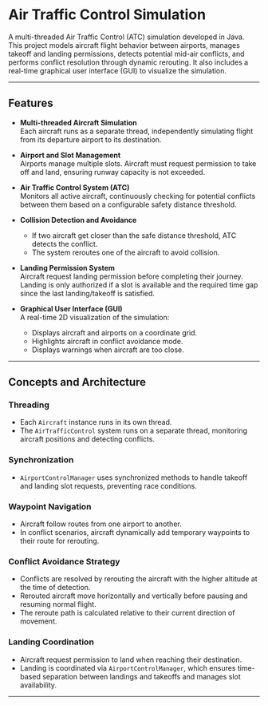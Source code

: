 # Air Traffic Control Simulation

A multi-threaded Air Traffic Control (ATC) simulation developed in Java. This project models aircraft flight behavior between airports, manages takeoff and landing permissions, detects potential mid-air conflicts, and performs conflict resolution through dynamic rerouting. It also includes a real-time graphical user interface (GUI) to visualize the simulation.

---

## Features

- **Multi-threaded Aircraft Simulation**  
  Each aircraft runs as a separate thread, independently simulating flight from its departure airport to its destination.

- **Airport and Slot Management**  
  Airports manage multiple slots. Aircraft must request permission to take off and land, ensuring runway capacity is not exceeded.

- **Air Traffic Control System (ATC)**  
  Monitors all active aircraft, continuously checking for potential conflicts between them based on a configurable safety distance threshold.

- **Collision Detection and Avoidance**  
  - If two aircraft get closer than the safe distance threshold, ATC detects the conflict.
  - The system reroutes one of the aircraft to avoid collision.

- **Landing Permission System**  
  Aircraft request landing permission before completing their journey. Landing is only authorized if a slot is available and the required time gap since the last landing/takeoff is satisfied.

- **Graphical User Interface (GUI)**  
  A real-time 2D visualization of the simulation:
  - Displays aircraft and airports on a coordinate grid.
  - Highlights aircraft in conflict avoidance mode.
  - Displays warnings when aircraft are too close.

---

## Concepts and Architecture

### Threading
- Each `Aircraft` instance runs in its own thread.
- The `AirTrafficControl` system runs on a separate thread, monitoring aircraft positions and detecting conflicts.

### Synchronization
- `AirportControlManager` uses synchronized methods to handle takeoff and landing slot requests, preventing race conditions.

### Waypoint Navigation
- Aircraft follow routes from one airport to another.
- In conflict scenarios, aircraft dynamically add temporary waypoints to their route for rerouting.

### Conflict Avoidance Strategy
- Conflicts are resolved by rerouting the aircraft with the higher altitude at the time of detection.
- Rerouted aircraft move horizontally and vertically before pausing and resuming normal flight.
- The reroute path is calculated relative to their current direction of movement.

### Landing Coordination
- Aircraft request permission to land when reaching their destination.
- Landing is coordinated via `AirportControlManager`, which ensures time-based separation between landings and takeoffs and manages slot availability.

---

